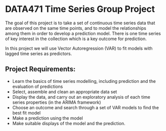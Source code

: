 # DATA471 Time Series Group Project

The goal of this project is to take a set of continuous time series data that are observed on the same time points, and to model the relationships among them in order to develop a prediction model.
There is one time series of key interest in the collection which is a key outcome for prediction.

In this project we will use Vector Autoregression (VAR) to fit models with lagged time series as predictors. 
## Project Requirements:
- Learn the basics of time series modelling, including prediction and the evaluation of predictions
- Select, assemble and clean an appropriate data set
- Display the data, and carry out an exploratory analysis of each time series properties (in the ARIMA framework)
- Choose an outcome and search through a set of VAR models to find the best fit model
- Make a prediction using the model
- Make suitable displays of the model and the prediction.
